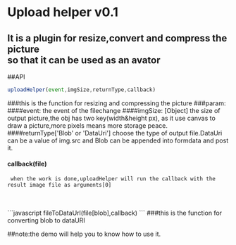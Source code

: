 Upload helper v0.1
========
It is a plugin for resize,convert and compress the picture <br> so that it can be used as an avator
--------

##API

```javascript
uploadHelper(event,imgSize,returnType,callback)
```
###this is the function for resizing and compressing the picture
###param:
####event:
      the event of the filechange
####imgSize:
      [Object] the size of output picture,the obj has two key(width&height px), as it use canvas
      to draw a picture,more pixels means more storage peace.
####returnType['Blob' or 'DataUri']
      choose the type of output file.DataUri can be a value of img.src and Blob can be appended
      into formdata and post it.
#### callback(file)
     when the work is done,uploadHelper will run the callback with the result image file as arguments[0]
<br>
<br>
```javascript
fileToDataUrl(file[blob],callback)
```
###this is the function for converting blob to dataURI

##note:the demo will help you to know how to use it.
